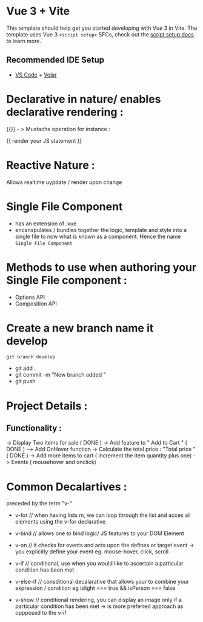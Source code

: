 # Vue 3 + Vite

This template should help get you started developing with Vue 3 in Vite. The template uses Vue 3 `<script setup>` SFCs, check out the [script setup docs](https://v3.vuejs.org/api/sfc-script-setup.html#sfc-script-setup) to learn more.

## Recommended IDE Setup

- [VS Code](https://code.visualstudio.com/) + [Volar](https://marketplace.visualstudio.com/items?itemName=Vue.volar)


# Declarative in nature/ enables declarative rendering  : 
{{}} - > Mustache operation
for instance  : 
<div> {{ render your JS statement }}</div>

# Reactive Nature : 
Allows  realtime uypdate / render upon change 

# Single File Component 
- has an extension of .vue
- encanspulates / bundles together the logic, template and style into a single file to now what is known as a component. Hence the name `Single File Component`

# Methods to use when authoring your Single File component : 
 - Options API 
- Composition API

# Create a new branch name it develop
 `git branch develop`
 - git add .
 - git commit -m "New branch added " 
 - git push

# Project Details : 

## Functionality : 
->  Display Two items for sale ( DONE )
->  Add feature to " Add to Cart " ( DONE )  --> Add OnHover function
->  Calculate the total price : "Total price "  ( DONE ) 
->  Add more items to cart ( increment the item quantity plus one)
-> Events ( mousehover and onclick)


# Common Decalartives  : 
preceded by the term "v-"
- v-for // when having lists m, we can loop through the list and acces all elements using the v-for declarative

- v-bind // allows one to bind logic/ JS features to your DOM Element

- v-on // it checks for events and acts upon the defines or target event ->  you explicitly define your event eg. mouse-hover, click, scroll

- v-if // conditional, use when you would like to ascertain a particular condition has been met

- v-else-if // consditional decalarative that allows your to combine your expression / condition  eg islight === true && isPerson === false

- v-show // conditional rendering, you can display an image only if a particular condition has been met  -> is more preferred approach as oppposed to the v-if 